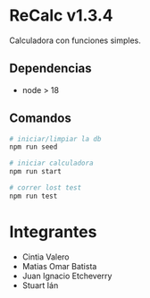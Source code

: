 # ReCalc v1.3.4

Calculadora con funciones simples.

## Dependencias

- node > 18

## Comandos

```bash
# iniciar/limpiar la db
npm run seed

# iniciar calculadora
npm run start

# correr lost test
npm run test
```

# Integrantes
- Cintia Valero
- Matias Omar Batista
- Juan Ignacio Etcheverry
- Stuart Ián
